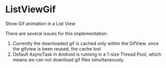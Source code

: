 ListViewGif
===========

Show Gif animation in a List View

There are several issues for this implementation:

1. Currently the downloaded gif is cached only within the GifView. once the gifview is been reused, the cache lost
2. Default AsyncTask in Android is running in a 1-size Thread Pool, which means we can not download gif files simultaneously.


